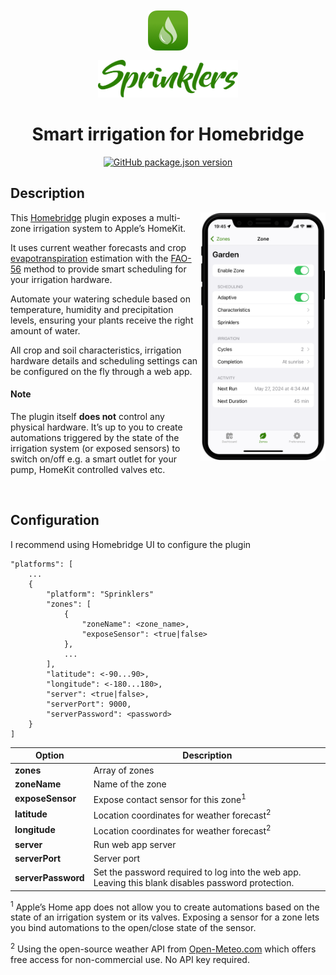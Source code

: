 <span align="center">

<img src="./branding/app-icon.png" vspace="12px"><br>
<img src="./branding/sprinklers.svg" height="60px" alt="Sprinklers">

# Smart irrigation for Homebridge

[![GitHub package.json version](https://img.shields.io/github/package-json/v/maxgrafik/homebridge-sprinklers)](https://github.com/maxgrafik/homebridge-sprinklers)

</span>

## Description

<img align="right" src="./branding/web-app.png" width="200">

This [Homebridge](https://homebridge.io) plugin exposes a multi-zone irrigation system to Apple’s HomeKit.

It uses current weather forecasts and crop [evapotranspiration](https://en.wikipedia.org/wiki/Evapotranspiration) estimation with the [FAO-56](https://www.fao.org/4/X0490E/x0490e00.htm) method to provide smart scheduling for your irrigation hardware.

Automate your watering schedule based on temperature, humidity and precipitation levels, ensuring your plants receive the right amount of water.

All crop and soil characteristics, irrigation hardware details and scheduling settings can be configured on the fly through a web app.

#### Note

The plugin itself **does not** control any physical hardware. It’s up to you to create automations triggered by the state of the irrigation system (or exposed sensors) to switch on/off e.g. a smart outlet for your pump, HomeKit controlled valves etc.

<br clear="both">

## Configuration

I recommend using Homebridge UI to configure the plugin

```
"platforms": [
    ...
    {
        "platform": "Sprinklers"
        "zones": [
            {
                "zoneName": <zone_name>,
                "exposeSensor": <true|false>
            },
            ...
        ],
        "latitude": <-90...90>,
        "longitude": <-180...180>,
        "server": <true|false>,
        "serverPort": 9000,
        "serverPassword": <password>
    }
]
```

Option | Description
------ | -----------
**zones** | Array of zones
**zoneName** | Name of the zone
**exposeSensor** | Expose contact sensor for this zone<sup>1</sup>
**latitude** | Location coordinates for weather forecast<sup>2</sup>
**longitude** | Location coordinates for weather forecast<sup>2</sup>
**server** | Run web app server
**serverPort** | Server port
**serverPassword** | Set the password required to log into the web app. Leaving this blank disables password protection.

<sup>1</sup> Apple’s Home app does not allow you to create automations based on the state of an irrigation system or its valves. Exposing a sensor for a zone lets you bind automations to the open/close state of the sensor.

<sup>2</sup> Using the open-source weather API from [Open-Meteo.com](https://open-meteo.com) which offers free access for non-commercial use. No API key required.
